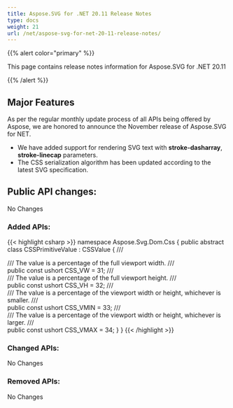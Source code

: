 ```yaml
---
title: Aspose.SVG for .NET 20.11 Release Notes
type: docs
weight: 21
url: /net/aspose-svg-for-net-20-11-release-notes/
---
```


{{% alert color="primary" %}}

This page contains release notes information for Aspose.SVG for .NET 20.11

{{% /alert %}}

## **Major Features**

As per the regular monthly update process of all APIs being offered by Aspose, we are honored to announce the November release of Aspose.SVG for NET.
* We have added support for rendering SVG text with **stroke-dasharray**, **stroke-linecap** parameters. 
* The CSS serialization algorithm has been updated according to the latest SVG specification.

## **Public API changes:**
No Changes

### **Added APIs:**
{{< highlight csharp >}}
namespace Aspose.Svg.Dom.Css
{
    public abstract class CSSPrimitiveValue : CSSValue
    {
        /// <summary>
        /// The value is a percentage of the full viewport width.
        /// </summary>
        public const ushort CSS_VW = 31;
        /// <summary>
        /// The value is a percentage of the full viewport height.
        /// </summary>
        public const ushort CSS_VH = 32;
        /// <summary>
        /// The value is a percentage of the viewport width or height, whichever is smaller.
        /// </summary>
        public const ushort CSS_VMIN = 33;
        /// <summary>
        /// The value is a percentage of the viewport width or height, whichever is larger.
        /// </summary>
        public const ushort CSS_VMAX = 34;
    }
}
{{< /highlight >}}

### **Changed APIs:**
No Changes

### **Removed APIs:**
No Changes
